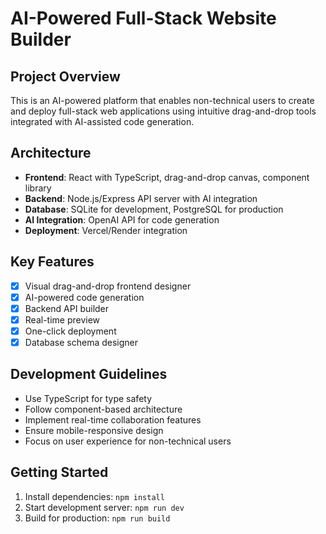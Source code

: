 # AI-Powered Full-Stack Website Builder

## Project Overview
This is an AI-powered platform that enables non-technical users to create and deploy full-stack web applications using intuitive drag-and-drop tools integrated with AI-assisted code generation.

## Architecture
- **Frontend**: React with TypeScript, drag-and-drop canvas, component library
- **Backend**: Node.js/Express API server with AI integration
- **Database**: SQLite for development, PostgreSQL for production
- **AI Integration**: OpenAI API for code generation
- **Deployment**: Vercel/Render integration

## Key Features
- [x] Visual drag-and-drop frontend designer
- [x] AI-powered code generation
- [x] Backend API builder
- [x] Real-time preview
- [x] One-click deployment
- [x] Database schema designer

## Development Guidelines
- Use TypeScript for type safety
- Follow component-based architecture
- Implement real-time collaboration features
- Ensure mobile-responsive design
- Focus on user experience for non-technical users

## Getting Started
1. Install dependencies: `npm install`
2. Start development server: `npm run dev`
3. Build for production: `npm run build`
